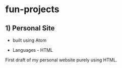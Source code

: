 # fun-projects

## 1) Personal Site 

* built using Atom

* Languages - HTML

First draft of my personal website purely using HTML.

